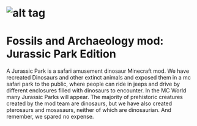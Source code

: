 ![alt tag](http://puu.sh/8IkYG.png)
=======
Fossils and Archaeology mod: Jurassic Park Edition
=======
A Jurassic Park is a safari amusement dinosaur Minecraft mod. We have recreated Dinosaurs and other extinct animals
and exposed them in a mc safari park to the public, where people can ride in jeeps and drive by different
enclosures filled with dinosaurs to encounter. In the MC World many Jurassic Parks will appear.
The majority of prehistoric creatures created by the mod team are dinosaurs, but we have also created
pterosaurs and mosasaurs, neither of which are dinosaurian. And remember, we spared no expense.